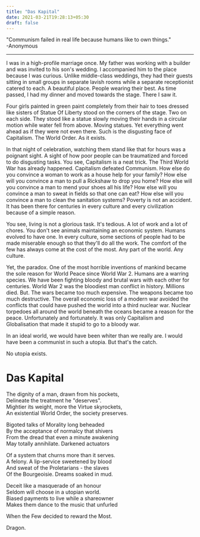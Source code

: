 ```yaml
---
title: "Das Kapital"
date: 2021-03-21T19:28:13+05:30
draft: false
---
```


"Communism failed in real life because humans like to own things."  
-Anonymous  

___

I was in a high-profile marriage once. My father was working with a builder and was invited to his son's wedding. I accompanied him to the place because I was curious. Unlike middle-class weddings, they had their guests sitting in small groups in separate lavish rooms while a separate receptionist catered to each. A beautiful place. People wearing their best. As time passed, I had my dinner and moved towards the stage. There I saw it.

Four girls painted in green paint completely from their hair to toes dressed like sisters of Statue Of Liberty stood on the corners of the stage. Two on each side. They stood like a statue slowly moving their hands in a circular motion while water fell from above. Moving statues. Yet everything went ahead as if they were not even there. Such is the disgusting face of Capitalism. The World Order. As it exists.

In that night of celebration, watching them stand like that for hours was a poignant sight. A sight of how poor people can be traumatized and forced to do disgusting tasks. You see, Capitalism is a neat trick. The Third World War has already happened. Capitalism defeated Communism. How else do you convince a woman to work as a house help for your family? How else will you convince a man to pull a Rickshaw to drop you home? How else will you convince a man to mend your shoes all his life? How else will you convince a man to sweat in fields so that one can eat? How else will you convince a man to clean the sanitation systems? Poverty is not an accident. It has been there for centuries in every culture and every civilization because of a simple reason.

You see, living is not a glorious task. It's tedious. A lot of work and a lot of chores. You don't see animals maintaining an economic system. Humans evolved to have one. In every culture, some sections of people had to be made miserable enough so that they'll do all the work. The comfort of the few has always come at the cost of the most. Any part of the world. Any culture.

Yet, the paradox. One of the most horrible inventions of mankind became the sole reason for World Peace since World War 2. Humans are a warring species. We have been fighting bloody and brutal wars with each other for centuries. World War 2 was the bloodiest man conflict in history. Millions died. But. The wars became too much expensive. The weapons became too much destructive. The overall economic loss of a modern war avoided the conflicts that could have pushed the world into a third nuclear war. Nuclear torpedoes all around the world beneath the oceans became a reason for the peace. Unfortunately and fortunately. It was only Capitalism and Globalisation that made it stupid to go to a bloody war.

In an ideal world, we would have been whiter than we really are. I would have been a communist in such a utopia. But that's the catch. 

No utopia exists.

# Das Kapital

The dignity of a man, drawn from his pockets,  
Delineate the treatment he "deserves".  
Mightier its weight, more the Virtue skyrockets,  
An existential World Order, the society preserves.  

Bigoted talks of Morality long beheaded  
By the acceptance of normalcy that shivers  
From the dread that even a minute awakening  
May totally annihilate. Darkened actuators  

Of a system that churns more than it serves.  
A felony. A lip-service sweetened by blood  
And sweat of the Proletarians - the slaves  
Of the Bourgeoisie. Dreams soaked in mud.  

Deceit like a masquerade of an honour  
Seldom will choose in a utopian world.  
Biased payments to live while a shareowner  
Makes them dance to the music that unfurled  

When the Few decided to reward the Most.  

Dragon.
